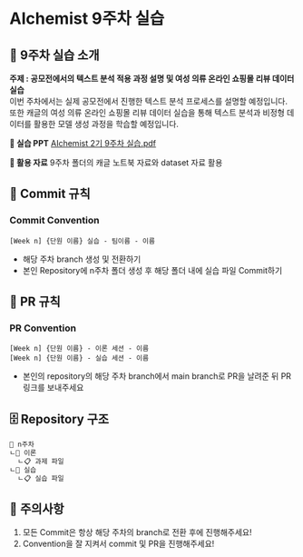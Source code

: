 # AIchemist 9주차 실습

## 🌼 9주차 실습 소개
**주제 : 공모전에서의 텍스트 분석 적용 과정 설명 및 여성 의류 온라인 쇼핑몰 리뷰 데이터 실습**   
이번 주차에서는 실제 공모전에서 진행한 텍스트 분석 프로세스를 설명할 예정입니다.    
또한 캐글의 여성 의류 온라인 쇼핑몰 리뷰 데이터 실습을 통해 텍스트 분석과 비정형 데이터를 활용한 모델 생성 과정을 학습할 예정입니다.

**📔 실습 PPT**
[AIchemist 2기 9주차 실습.pdf](https://github.com/Ewha-AIchemist-2/Session/files/15447325/AIchemist.2.9.pdf)



**📑 활용 자료**
9주차 폴더의 캐글 노트북 자료와 dataset 자료 활용

## 🌱 Commit 규칙  
### Commit Convention      
    [Week n] {단원 이름} 실습 - 팀이름 - 이름       
+ 해당 주차 branch 생성 및 전환하기 
+ 본인 Repository에 n주차 폴더 생성 후 해당 폴더 내에 실습 파일 Commit하기 
## 🌱 PR 규칙       
### PR Convention         
    [Week n] {단원 이름} - 이론 세션 - 이름   
    [Week n] {단원 이름} - 실습 세션 - 이름      
+ 본인의 repository의 해당 주차 branch에서 main branch로 PR을 날려준 뒤 PR 링크를 보내주세요
## 🗄 Repository 구조
```bash
📁 n주차
ㄴ📁 이론
  ㄴ📋 과제 파일
ㄴ📁 실습
  ㄴ📋 실습 파일
``` 
## 🚨 주의사항   
1. 모든 Commit은 항상 해당 주차의 branch로 전환 후에 진행해주세요!
2. Convention을 잘 지켜서 commit 및 PR을 진행해주세요!

